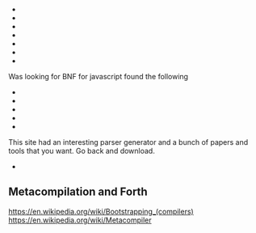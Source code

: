 
<!--
-->

 * []( http://eli-project.sourceforge.net/ )
 * []( http://sourceforge.net/projects/eli-project/files/Eli/ )
 * []( https://en.wikipedia.org/wiki/Compiler-compiler )
 * []( https://en.wikipedia.org/wiki/Parsing_expression_grammar#Implementing_parsers_from_parsing_expression_grammars )
 * []( http://sourceforge.net/projects/packcc/files/ )
 * []( http://sourceforge.net/projects/packcc/files/packcc-1.2.0/ )
 * []( http://sourceforge.net/projects/packcc/files/packcc-1.0.0/ )

Was looking for BNF for javascript found the following

 * []( https://github.com/navstev0/nodebnf )
 * []( http://stackoverflow.com/questions/1786565/ebnf-for-ecmascript )
 * []( http://stackoverflow.com/questions/334479/repository-of-bnf-grammars/334539#334539 )
 * []( http://slebok.github.io/zoo/index.html )
 * []( http://savage.net.au/SQL/index.html )

This site had an interesting parser generator and a bunch of papers and
tools that you want.  Go back and download.

 * []( http://savage.net.au/Marpa.html )

Metacompilation and Forth
-------------------------

https://en.wikipedia.org/wiki/Bootstrapping_(compilers)
https://en.wikipedia.org/wiki/Metacompiler


<!-- vim: set autoindent expandtab sw=4 syntax=markdown: -->
